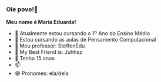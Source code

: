 ### Oie povo!👋
 **Meu nome é Maria Eduarda!**
- 🔭 Atualmente estou cursando o 1º Ano do Ensino Médio
- 🌱 Estou cursando as aulas de Pensamento Computacional
- 🤔 Meu professor: SteffenEdu
- 👯 My Best Friend is: Juhhsz
- 💬 Tenho 15 anos
- 📫 
- 😄 Pronomes: ela/dela
